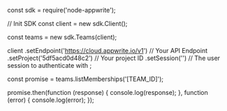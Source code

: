 const sdk = require('node-appwrite');

// Init SDK
const client = new sdk.Client();

const teams = new sdk.Teams(client);

client
    .setEndpoint('https://cloud.appwrite.io/v1') // Your API Endpoint
    .setProject('5df5acd0d48c2') // Your project ID
    .setSession('') // The user session to authenticate with
;

const promise = teams.listMemberships('[TEAM_ID]');

promise.then(function (response) {
    console.log(response);
}, function (error) {
    console.log(error);
});